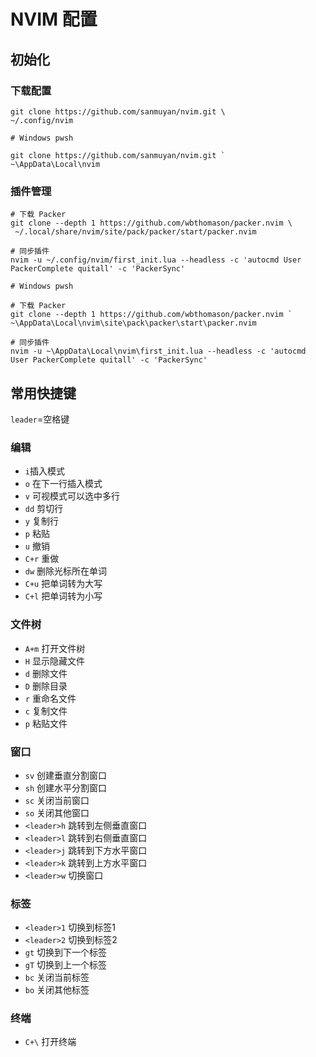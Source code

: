 # NVIM 配置

## 初始化

### 下载配置

```shell
git clone https://github.com/sanmuyan/nvim.git \
~/.config/nvim
```

```pwsh
# Windows pwsh

git clone https://github.com/sanmuyan/nvim.git `
~\AppData\Local\nvim
```

### 插件管理

```shell
# 下载 Packer
git clone --depth 1 https://github.com/wbthomason/packer.nvim \
 ~/.local/share/nvim/site/pack/packer/start/packer.nvim

# 同步插件
nvim -u ~/.config/nvim/first_init.lua --headless -c 'autocmd User PackerComplete quitall' -c 'PackerSync'
```

```pwsh
# Windows pwsh

# 下载 Packer
git clone --depth 1 https://github.com/wbthomason/packer.nvim `
~\AppData\Local\nvim\site\pack\packer\start\packer.nvim

# 同步插件
nvim -u ~\AppData\Local\nvim\first_init.lua --headless -c 'autocmd User PackerComplete quitall' -c 'PackerSync'
```

## 常用快捷键

`leader`=空格键

### 编辑

- `i`插入模式
- `o` 在下一行插入模式
- `v` 可视模式可以选中多行
- `dd` 剪切行
- `y` 复制行
- `p` 粘贴
- `u` 撤销
- `C+r` 重做
- `dw` 删除光标所在单词
- `C+u` 把单词转为大写
- `C+l` 把单词转为小写

### 文件树

- `A+m` 打开文件树
- `H` 显示隐藏文件
- `d` 删除文件
- `D` 删除目录
- `r` 重命名文件
- `c` 复制文件
- `p` 粘贴文件

### 窗口

- `sv` 创建垂直分割窗口
- `sh` 创建水平分割窗口
- `sc` 关闭当前窗口
- `so` 关闭其他窗口
- `<leader>h` 跳转到左侧垂直窗口
- `<leader>l` 跳转到右侧垂直窗口
- `<leader>j` 跳转到下方水平窗口
- `<leader>k` 跳转到上方水平窗口
- `<leader>w` 切换窗口

### 标签

- `<leader>1` 切换到标签1
- `<leader>2` 切换到标签2
- `gt` 切换到下一个标签
- `gT` 切换到上一个标签
- `bc` 关闭当前标签
- `bo` 关闭其他标签

### 终端

- `C+\` 打开终端
